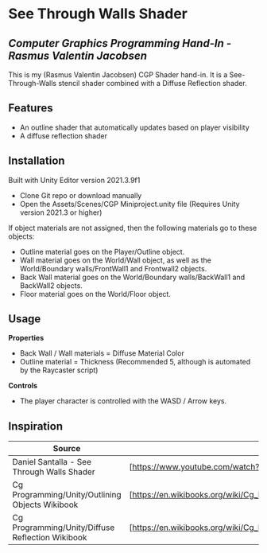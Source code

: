 # See Through Walls Shader
## _Computer Graphics Programming Hand-In - Rasmus Valentin Jacobsen_


This is my (Rasmus Valentin Jacobsen) CGP Shader hand-in. It is a See-Through-Walls stencil shader combined with a Diffuse Reflection shader.

## Features

- An outline shader that automatically updates based on player visibility
- A diffuse reflection shader

## Installation

Built with Unity Editor version 2021.3.9f1

 - Clone Git repo or download manually
 - Open the Assets/Scenes/CGP Miniproject.unity file (Requires Unity version 2021.3 or higher)

If object materials are not assigned, then the following materials go to these objects:
 - Outline material goes on the Player/Outline object.
 - Wall material goes on the World/Wall object, as well as the World/Boundary walls/FrontWall1 and Frontwall2 objects.
 - Back Wall material goes on the World/Boundary walls/BackWall1 and BackWall2 objects.
 - Floor material goes on the World/Floor object.

## Usage

**Properties**
 - Back Wall / Wall materials = Diffuse Material Color
 - Outline material = Thickness (Recommended 5, although is automated by the Raycaster script)

**Controls**
 - The player character is controlled with the WASD / Arrow keys.

## Inspiration
| Source | Link |
| ------ | ------ |
| Daniel Santalla - See Through Walls Shader | [https://www.youtube.com/watch?v=0rEF8A3wF9U] |
| Cg Programming/Unity/Outlining Objects Wikibook | [https://en.wikibooks.org/wiki/Cg_Programming/Unity/Outlining_Objects] |
| Cg Programming/Unity/Diffuse Reflection Wikibook | [https://en.wikibooks.org/wiki/Cg_Programming/Unity/Diffuse_Reflection] |

